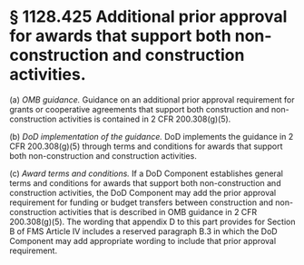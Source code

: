 # § 1128.425   Additional prior approval for awards that support both non-construction and construction activities.

(a) *OMB guidance.* Guidance on an additional prior approval requirement for grants or cooperative agreements that support both construction and non-construction activities is contained in 2 CFR 200.308(g)(5).


(b) *DoD implementation of the guidance.* DoD implements the guidance in 2 CFR 200.308(g)(5) through terms and conditions for awards that support both non-construction and construction activities.


(c) *Award terms and conditions.* If a DoD Component establishes general terms and conditions for awards that support both non-construction and construction activities, the DoD Component may add the prior approval requirement for funding or budget transfers between construction and non-construction activities that is described in OMB guidance in 2 CFR 200.308(g)(5). The wording that appendix D to this part provides for Section B of FMS Article IV includes a reserved paragraph B.3 in which the DoD Component may add appropriate wording to include that prior approval requirement.




